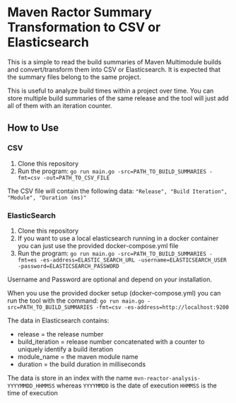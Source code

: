 # Maven Ractor Summary Transformation to CSV or Elasticsearch

This is a simple to read the build summaries of Maven Multimodule builds and convert/transform them into
CSV or Elasticsearch. It is expected that the summary files belong to the same project.

This is useful to analyze build times within a project over time. You can store multiple build summaries of
the same release and the tool will just add all of them with an iteration counter.

## How to Use

### CSV

1. Clone this repository
2. Run the program:
`go run main.go -src=PATH_TO_BUILD_SUMMARIES -fmt=csv -out=PATH_TO_CSV_FILE`

The CSV file will contain the following data:
`"Release", "Build Iteration", "Module", "Duration (ms)"`

### ElasticSearch

1. Clone this repository
2. If you want to use a local elasticsearch running in a docker container you can just use the provided docker-compose.yml file
3. Run the program:
`go run main.go -src=PATH_TO_BUILD_SUMMARIES -fmt=es -es-address=ELASTIC_SEARCH_URL -username=ELASTICSEARCH_USER -password=ELASTICSEARCH_PASSWORD`

Username and Password are optional and depend on your installation. 

When you use the provided docker setup (docker-compose.yml) you can run the tool with the command: 
`go run main.go -src=PATH_TO_BUILD_SUMMARIES -fmt=csv -es-address=http://localhost:9200`

The data in Elasticsearch contains:

- release = the release number
- build_iteration = release number concatenated with a counter to uniquely identify a build iteration
- module_name = the maven module name
- duration = the build duration in milliseconds

The data is store in an index with the name `mvn-reactor-analysis-YYYYMMDD_HHMMSS` whereas `YYYYMMDD` is the date of execution `HHMMSS` is the time of execution